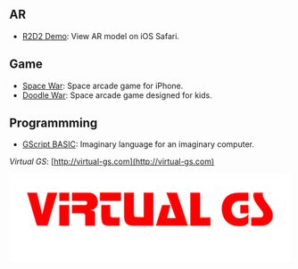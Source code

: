 ## AR

- [R2D2 Demo](usdz.html): View AR model on iOS Safari.

## Game

- [Space War](/spacewar/): Space arcade game for iPhone.
- [Doodle War](/doodlewar/): Space arcade game designed for kids.

## Programmming

- [GScript BASIC](/gsbasic/): Imaginary language for an imaginary computer.

*Virtual GS*: [http://virtual-gs.com](http://virtual-gs.com)

![Virtual GS](logo.png)
